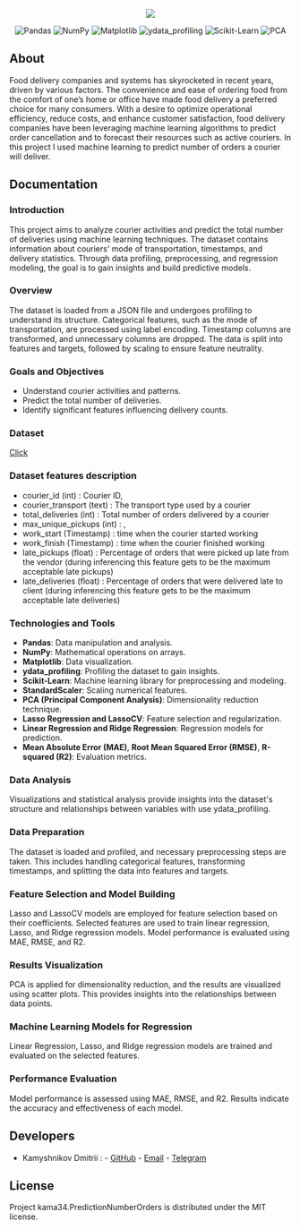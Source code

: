 <p align="center">
      <img src="https://i.ibb.co/0tnp8Wy/uber-eats-logo-CA3-BA2098-B-seeklogo-com.png">
</p>

<p align="center">
   <img src="https://img.shields.io/badge/Pandas-lavender" alt="Pandas">
   <img src="https://img.shields.io/badge/NumPy-thistle" alt="NumPy">
   <img src="https://img.shields.io/badge/Matplotlib-lightcyan" alt="Matplotlib">
   <img src="https://img.shields.io/badge/ydata_profiling-lavender" alt="ydata_profiling">
   <img src="https://img.shields.io/badge/Scikit_Learn-thistle" alt="Scikit-Learn">
   <img src="https://img.shields.io/badge/PCA-lightcyan" alt="PCA">
</p>

## About

Food delivery companies and systems has skyrocketed in recent years, driven by various factors. The convenience and ease of ordering food from the comfort of one’s home or office have made food delivery a preferred choice for many consumers. With a desire to optimize operational efficiency, reduce costs, and enhance customer satisfaction, food delivery companies have been leveraging machine learning algorithms to predict order cancellation and to forecast their resources such as active couriers. In this project I used machine learning to predict number of orders a courier will deliver.

## Documentation

### Introduction
This project aims to analyze courier activities and predict the total number of deliveries using machine learning techniques. The dataset contains information about couriers' mode of transportation, timestamps, and delivery statistics. Through data profiling, preprocessing, and regression modeling, the goal is to gain insights and build predictive models.

### Overview
The dataset is loaded from a JSON file and undergoes profiling to understand its structure. Categorical features, such as the mode of transportation, are processed using label encoding. Timestamp columns are transformed, and unnecessary columns are dropped. The data is split into features and targets, followed by scaling to ensure feature neutrality.

### Goals and Objectives
- Understand courier activities and patterns.
- Predict the total number of deliveries.
- Identify significant features influencing delivery counts.

### Dataset
[Click](https://disk.yandex.ru/d/vu6gzY6IHNDgeQ)

### Dataset features description
* courier_id (int) : Courier ID,
* courier_transport (text) : The transport type used by a courier
* total_deliveries (int) : Total number of orders delivered by a courier
* max_unique_pickups (int) : ,
* work_start (Timestamp) : time when the courier started working
* work_finish (Timestamp) : time when the courier finished working
* late_pickups (float) : Percentage of orders that were picked up late from the vendor (during inferencing this feature gets to be the maximum acceptable late pickups)
* late_deliveries (float) : Percentage of orders that were delivered late to client (during inferencing this feature gets to be the maximum acceptable late deliveries)

### Technologies and Tools
- **Pandas**: Data manipulation and analysis.
- **NumPy**: Mathematical operations on arrays.
- **Matplotlib**: Data visualization.
- **ydata_profiling**: Profiling the dataset to gain insights.
- **Scikit-Learn**: Machine learning library for preprocessing and modeling.
- **StandardScaler**: Scaling numerical features.
- **PCA (Principal Component Analysis)**: Dimensionality reduction technique.
- **Lasso Regression and LassoCV**: Feature selection and regularization.
- **Linear Regression and Ridge Regression**: Regression models for prediction.
- **Mean Absolute Error (MAE)**, **Root Mean Squared Error (RMSE)**, **R-squared (R2)**: Evaluation metrics.

### Data Analysis
Visualizations and statistical analysis provide insights into the dataset's structure and relationships between variables with use ydata_profiling.

### Data Preparation
The dataset is loaded and profiled, and necessary preprocessing steps are taken. This includes handling categorical features, transforming timestamps, and splitting the data into features and targets.

### Feature Selection and Model Building
Lasso and LassoCV models are employed for feature selection based on their coefficients. Selected features are used to train linear regression, Lasso, and Ridge regression models. Model performance is evaluated using MAE, RMSE, and R2.

### Results Visualization
PCA is applied for dimensionality reduction, and the results are visualized using scatter plots. This provides insights into the relationships between data points.

### Machine Learning Models for Regression
Linear Regression, Lasso, and Ridge regression models are trained and evaluated on the selected features.

### Performance Evaluation
Model performance is assessed using MAE, RMSE, and R2. Results indicate the accuracy and effectiveness of each model.


## Developers

- Kamyshnikov Dmitrii :
      - [GitHub](https://github.com/kama34)
      - [Email](mailto:kamyshnikovdmitri@yandex.ru)
      - [Telegram](https://t.me/+79101663108)

## License
Project kama34.PredictionNumberOrders is distributed under the MIT license.
